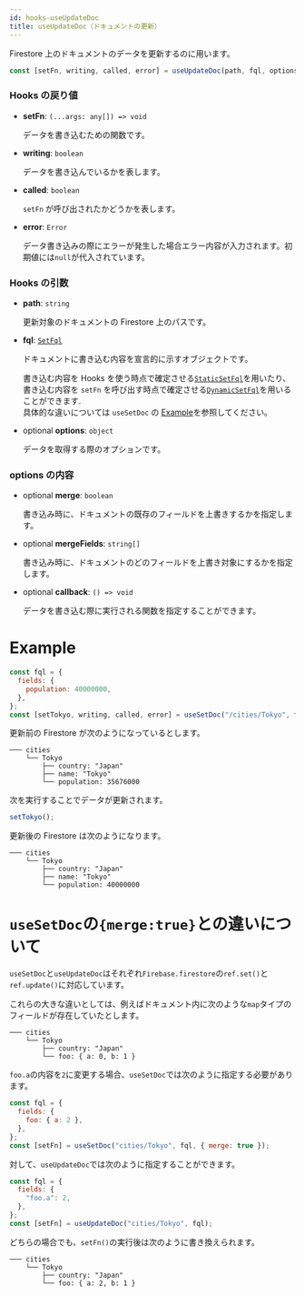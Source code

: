 ```yaml
---
id: hooks-useUpdateDoc
title: useUpdateDoc（ドキュメントの更新）
---
```


Firestore 上のドキュメントのデータを更新するのに用います。

```js
const [setFn, writing, called, error] = useUpdateDoc(path, fql, options);
```

### Hooks の戻り値

- **setFn**: `(...args: any[]) => void`

  データを書き込むための関数です。

- **writing**: `boolean`

  データを書き込んでいるかを表します。

- **called**: `boolean`

  `setFn` が呼び出されたかどうかを表します。

- **error**: `Error`

  データ書き込みの際にエラーが発生した場合エラー内容が入力されます。初期値には`null`が代入されています。

### Hooks の引数

- **path**: `string`

  更新対象のドキュメントの Firestore 上のパスです。

- **fql**: [`SetFql`](misc-type.md#setfql)

  ドキュメントに書き込む内容を宣言的に示すオブジェクトです。

  書き込む内容を Hooks を使う時点で確定させる[`StaticSetFql`](misc-type.md#staticsetfql)を用いたり、<br>
  書き込む内容を `setFn` を呼び出す時点で確定させる[`DynamicSetFql`](misc-type.md#dynamicsetfql)を用いることができます.<br>
  具体的な違いについては `useSetDoc` の [Example](hooks-useSetDoc#example)を参照してください。

* <span class="highlight">optional</span> **options**: `object`

  データを取得する際のオプションです。

### options の内容

- <span class="highlight">optional</span> **merge**: `boolean`

  書き込み時に、ドキュメントの既存のフィールドを上書きするかを指定します。

- <span class="highlight">optional</span> **mergeFields**: `string[]`

  書き込み時に、ドキュメントのどのフィールドを上書き対象にするかを指定します。

- <span class="highlight">optional</span> **callback**: `() => void`

  データを書き込む際に実行される関数を指定することができます。

# Example

```js
const fql = {
  fields: {
    population: 40000000,
  },
};
const [setTokyo, writing, called, error] = useSetDoc("/cities/Tokyo", fql);
```

更新前の Firestore が次のようになっているとします。

```
─── cities
    └── Tokyo
        ├── country: "Japan"
        ├── name: "Tokyo"
        └── population: 35676000
```

次を実行することでデータが更新されます。

```js
setTokyo();
```

更新後の Firestore は次のようになります。

```
─── cities
    └── Tokyo
        ├── country: "Japan"
        ├── name: "Tokyo"
        └── population: 40000000
```

# `useSetDoc`の`{merge:true}`との違いについて

`useSetDoc`と`useUpdateDoc`はそれぞれ`Firebase.firestore`の`ref.set()`と`ref.update()`に対応しています。

これらの大きな違いとしては、例えばドキュメント内に次のような`map`タイプのフィールドが存在していたとします。

```
─── cities
    └── Tokyo
        ├── country: "Japan"
        └── foo: { a: 0, b: 1 }
```

`foo.a`の内容を`2`に変更する場合、`useSetDoc`では次のように指定する必要があります。

```js
const fql = {
  fields: {
    foo: { a: 2 },
  },
};
const [setFn] = useSetDoc("cities/Tokyo", fql, { merge: true });
```

対して、`useUpdateDoc`では次のように指定することができます。

```js
const fql = {
  fields: {
    "foo.a": 2,
  },
};
const [setFn] = useUpdateDoc("cities/Tokyo", fql);
```

どちらの場合でも、`setFn()`の実行後は次のように書き換えられます。

```
─── cities
    └── Tokyo
        ├── country: "Japan"
        └── foo: { a: 2, b: 1 }
```
